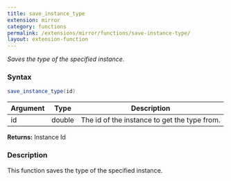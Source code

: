 ```yaml
---
title: save_instance_type
extension: mirror
category: functions
permalink: /extensions/mirror/functions/save-instance-type/
layout: extension-function
---
```


_Saves the type of the specified instance._

### Syntax ###
```cs
save_instance_type(id)
```

| Argument | Type | Description |
| --- | --- | --- |
| id | double | The id of the instance to get the type from. |

**Returns:** Instance Id

### Description

This function saves the type of the specified instance. 

